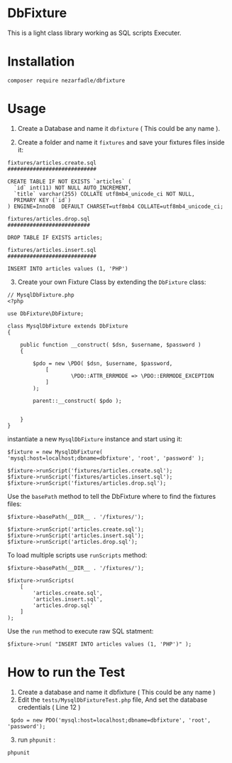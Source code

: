 # DbFixture

This is a light class library working as SQL scripts Executer.

# Installation

``` composer require nezarfadle/dbfixture ```

# Usage

1. Create a Database and name it ``` dbfixture ``` ( This could be any name ).

2. Create a folder and name it ``` fixtures ``` and save your fixtures files inside it:
```
fixtures/articles.create.sql
############################

CREATE TABLE IF NOT EXISTS `articles` (
  `id` int(11) NOT NULL AUTO_INCREMENT,
  `title` varchar(255) COLLATE utf8mb4_unicode_ci NOT NULL,
  PRIMARY KEY (`id`)
) ENGINE=InnoDB  DEFAULT CHARSET=utf8mb4 COLLATE=utf8mb4_unicode_ci;
```

```
fixtures/articles.drop.sql
##########################

DROP TABLE IF EXISTS articles;
```

```
fixtures/articles.insert.sql
############################

INSERT INTO articles values (1, 'PHP')
```
3. Create your own Fixture Class by extending the ``` DbFixture ``` class:

```
// MysqlDbFixture.php 
<?php

use DbFixture\DbFixture;

class MysqlDbFixture extends DbFixture
{

    public function __construct( $dsn, $username, $password )
    {

        $pdo = new \PDO( $dsn, $username, $password, 
        	[
                    \PDO::ATTR_ERRMODE => \PDO::ERRMODE_EXCEPTION
            ]
        );

        parent::__construct( $pdo );

        
    }
}
```
instantiate a new ``` MysqlDbFixture ``` instance and start using it:

```
$fixture = new MysqlDbFixture( 'mysql:host=localhost;dbname=dbfixture', 'root', 'password' );

$fixture->runScript('fixtures/articles.create.sql');
$fixture->runScript('fixtures/articles.insert.sql');
$fixture->runScript('fixtures/articles.drop.sql');

```
Use the ``` basePath ``` method to tell the DbFixture where to find the fixtures files:
```
$fixture->basePath(__DIR__ . '/fixtures/'); 

$fixture->runScript('articles.create.sql');
$fixture->runScript('articles.insert.sql');
$fixture->runScript('articles.drop.sql');

```
To load multiple scripts use ``` runScripts ``` method:

```
$fixture->basePath(__DIR__ . '/fixtures/'); 

$fixture->runScripts( 
	[ 
		'articles.create.sql', 
		'articles.insert.sql',
		'articles.drop.sql'
	]
);

```

Use the ``` run ``` method to execute raw SQL statment:
```
$fixture->run( "INSERT INTO articles values (1, 'PHP')" );
```

# How to run the Test

1. Create a database and name it dbfixture ( This could be any name )
2. Edit the ``` tests/MysqlDbFixtureTest.php ```  file, And set the database credentials ( Line 12 )
```
 $pdo = new PDO('mysql:host=localhost;dbname=dbfixture', 'root', 'password');
 ```
 3. run ``` phpunit ``` :

 ```
 phpunit
 ```